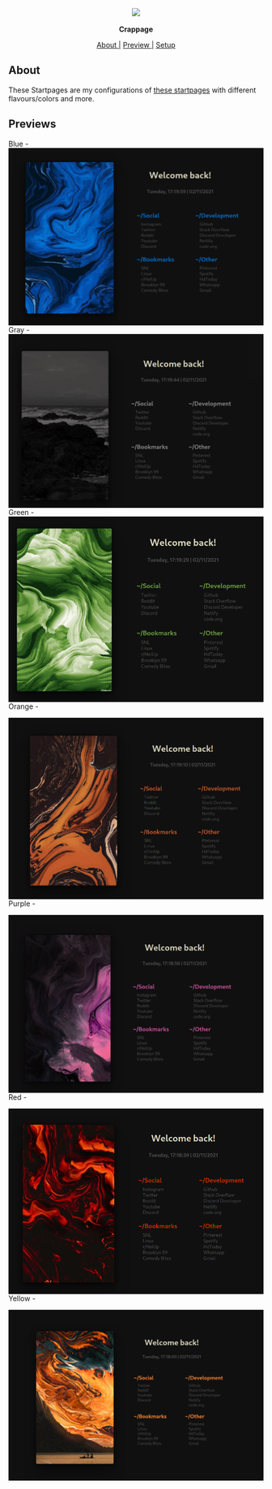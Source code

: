 <p align="center">
  <img width="25%" src="https://cdn.discordapp.com/avatars/696245520129196063/86c414c669e503c8843fcbe02c95cd8d.png" />
</p>

<p align="center">
  <b>Crappage</b>
</p>

<p align="center">
<a href="#about">About  |</a>
<a href="#previews">Preview  |</a>
<a href="#setup">Setup  </a>
</p>

## About

These Startpages are my configurations of [these startpages](https://github.com/HeavyRain266/Startpage) with different flavours/colors and more.

## Previews
<p>
Blue - 

<img src="previews/blue.png" alt="img" align="right">
</p>
<p>
Gray - 

<img src="previews/gray.png" alt="img" align="right">
</p>
Green - 

<img src="previews/green.png" alt="img" align="right">

Orange - 

<img src="previews/orange.png" alt="img" align="right">

Purple - 

<img src="previews/purple.png" alt="img" align="right">

Red - 

<img src="previews/red.png" alt="img" align="right">

Yellow - 

<img src="previews/yellow.png" alt="img" align="right">
